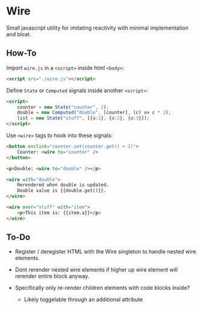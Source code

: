 # Wire

Small javascript utility for imitating reactivity with minimal implementation and bloat.

## How-To

Import `wire.js` in a `<script>` inside html `<body>`:

```html
<script src="./wire.js"></script>
```

Define `State` or `Computed` signals inside another `<script>`:

```html
<script>
    counter = new State("counter", 2);
    double = new Computed("double", [counter], (c) => c * 2);
    list = new State("stuff", [{a:1}, {a:2}, {a:3}]);
</script>
```

Use `<wire>` tags to hook into these signals:

```html
<button onclick="counter.set(counter.get() + 1)">
    Counter: <wire to="counter" />
</button>

<p>Double: <wire to="double" /></p>

<wire with="double">
    Rerendered when double is updated.
    Double value is {{double.get()}}.
</wire>

<wire over="stuff" with="item">
    <p>This item is: {{item.a}}</p>
</wire>
```

## To-Do

- Register / deregister HTML with the Wire singleton to handle nested wire elements.

- Dont rerender nested wire elements if higher up wire element will rerender entire block anyway.

- Specifically only re-render children elements with code blocks inside?

  - Likely toggelable through an additional attribute
